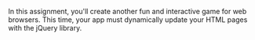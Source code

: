 In this assignment, you'll create another fun and interactive game for web browsers. This time, your app must dynamically update your HTML pages with the jQuery library.
